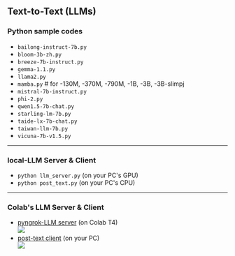 ## Text-to-Text (LLMs)

### Python sample codes
* `bailong-instruct-7b.py`
* `bloom-3b-zh.py`
* `breeze-7b-instruct.py`
* `gemma-1.1.py`
* `llama2.py`
* `mamba.py` # for -130M, -370M, -790M, -1B, -3B, -3B-slimpj
* `mistral-7b-instruct.py`
* `phi-2.py`
* `qwen1.5-7b-chat.py`
* `starling-lm-7b.py`
* `taide-lx-7b-chat.py`
* `taiwan-llm-7b.py`
* `vicuna-7b-v1.5.py`

---
### local-LLM Server & Client
* `python llm_server.py` (on your PC's GPU)
* `python post_text.py`  (on your PC's CPU)

---
### Colab's LLM Server & Client
* [pyngrok-LLM server](https://github.com/rkuo2000/GenAI/blob/main/Text-to-Text/pyngrok_LLM_Server.ipynb) (on Colab T4)<br>
![](https://github.com/rkuo2000/GenAI/blob/main/assets/pyngrok_LLM_Server.png?raw=true)
* [post-text client](https://github.com/rkuo2000/GenAI/blob/main/Text-to-Text/post_text.py) (on your PC)<br>
![](https://github.com/rkuo2000/GenAI/blob/main/assets/pyngrok_post_text.png?raw=true)

